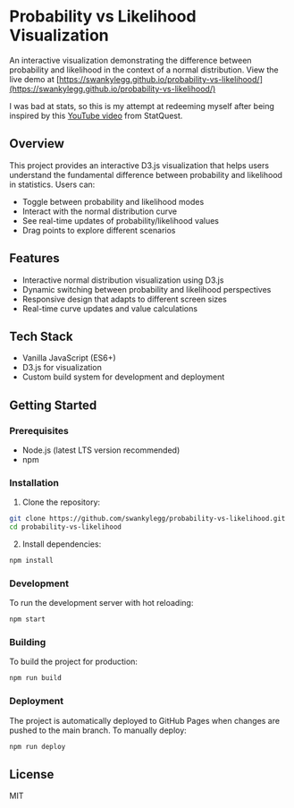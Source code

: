 # Probability vs Likelihood Visualization

An interactive visualization demonstrating the difference between probability and likelihood in the context of a normal distribution. View the live demo at [https://swankylegg.github.io/probability-vs-likelihood/](https://swankylegg.github.io/probability-vs-likelihood/)

I was bad at stats, so this is my attempt at redeeming myself after being inspired by this [YouTube video](https://www.youtube.com/watch?v=XepXtl9YKwc) from StatQuest.

## Overview

This project provides an interactive D3.js visualization that helps users understand the fundamental difference between probability and likelihood in statistics. Users can:

- Toggle between probability and likelihood modes
- Interact with the normal distribution curve
- See real-time updates of probability/likelihood values
- Drag points to explore different scenarios

## Features

- Interactive normal distribution visualization using D3.js
- Dynamic switching between probability and likelihood perspectives
- Responsive design that adapts to different screen sizes
- Real-time curve updates and value calculations

## Tech Stack

- Vanilla JavaScript (ES6+)
- D3.js for visualization
- Custom build system for development and deployment

## Getting Started

### Prerequisites

- Node.js (latest LTS version recommended)
- npm

### Installation

1. Clone the repository:

```bash
git clone https://github.com/swankylegg/probability-vs-likelihood.git
cd probability-vs-likelihood
```

2. Install dependencies:

```bash
npm install
```

### Development

To run the development server with hot reloading:

```bash
npm start
```

### Building

To build the project for production:

```bash
npm run build
```

### Deployment

The project is automatically deployed to GitHub Pages when changes are pushed to the main branch. To manually deploy:

```bash
npm run deploy
```

## License

MIT
